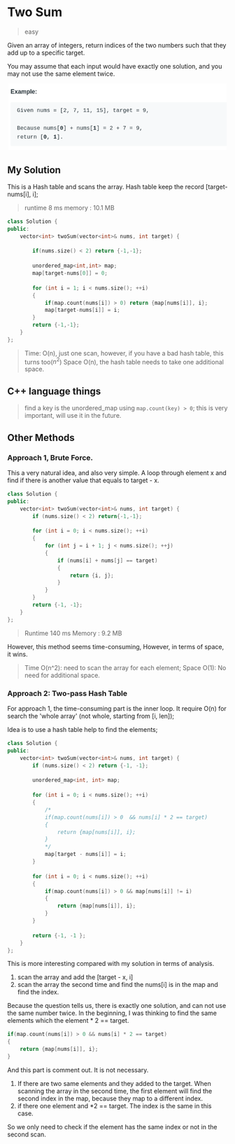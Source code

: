 # Two Sum

> easy

Given an array of integers, return indices of the two numbers such that they add up to a specific target.

You may assume that each input would have
 exactly one solution, and you may not use the same element twice.

<p align = "center"> <img width = "500" src = "images/01_Two_sum_2019-12-18-12-20-58.png "> </p>

## My Solution

This is a Hash table and scans the array. 
Hash table keep the record [target-nums[i], i]; 

> runtime 8 ms 
> memory : 10.1 MB

```cpp
class Solution {
public:
    vector<int> twoSum(vector<int>& nums, int target) {
        
        if(nums.size() < 2) return {-1,-1}; 
        
        unordered_map<int,int> map; 
        map[target-nums[0]] = 0; 
        
        for (int i = 1; i < nums.size(); ++i)
        {
            if(map.count(nums[i]) > 0) return {map[nums[i]], i}; 
            map[target-nums[i]] = i; 
        }
        return {-1,-1}; 
    }
};
```

> Time: O(n), just one scan, however, if you have a bad hash table, this turns too($n^2$)
> Space O(n), the hash table needs to take one additional space. 

## C++ language things

> find a key is the unordered_map using `map.count(key) > 0`;
this is very important, will use it in the future.

## Other Methods

### Approach 1, Brute Force.

This a very natural idea, and also very simple. A loop through element x and find if there is another value that equals to target - x. 

```cpp
class Solution {
public:
    vector<int> twoSum(vector<int>& nums, int target) {
        if (nums.size() < 2) return{-1,-1}; 
        
        for (int i = 0; i < nums.size(); ++i)
        {
            for (int j = i + 1; j < nums.size(); ++j)
            {
                if (nums[i] + nums[j] == target)
                {
                    return {i, j};
                }
            }
        }
        return {-1, -1}; 
    }
};
```
> Runtime 140 ms
> Memory : 9.2 MB

However, this method seems time-consuming, However, in terms of space, it wins. 

> Time O(n^2): need to scan the array for each element; 
> Space O(1): No need for additional space. 

### Approach 2: Two-pass Hash Table

For approach 1, the time-consuming part is the inner loop. It require O(n) for search the 'whole array' (not whole, starting from [i, len]); 

Idea is to use a hash table help to find the elements; 

```cpp
class Solution {
public:
    vector<int> twoSum(vector<int>& nums, int target) {
        if (nums.size() < 2) return {-1, -1}; 
        
        unordered_map<int, int> map; 
        
        for (int i = 0; i < nums.size(); ++i)
        {
            /*
            if(map.count(nums[i]) > 0  && nums[i] * 2 == target)
            {
                return {map[nums[i]], i};
            }
            */
            map[target - nums[i]] = i; 
        }
        
        for (int i = 0; i < nums.size(); ++i)
        {
            if(map.count(nums[i]) > 0 && map[nums[i]] != i)
            {
                return {map[nums[i]], i}; 
            }
        }
        
        return {-1, -1 }; 
    }
};
```

This is more interesting compared with my solution in terms of analysis.

1. scan the array and add the [target - x, i]
2. scan the array the second time and find the nums[i] is in the map and find the index. 

Because the question tells us, there is exactly one solution, and can not use the same number twice. 
In the beginning, I was thinking to find the same elements which the element * 2 == target. 

```cpp
if(map.count(nums[i]) > 0 && nums[i] * 2 == target)
{
    return {map[nums[i]], i};
}
```
And this part is comment out. It is not necessary.

1. If there are two same elements and they added to the target. When scanning the array in the second time, the first element will find the second index in the map, because they map to a different index. 
2. if there one element and *2 == target. The index is the same in this case. 

So we only need to check if the element has the same index or not in the second scan. 


